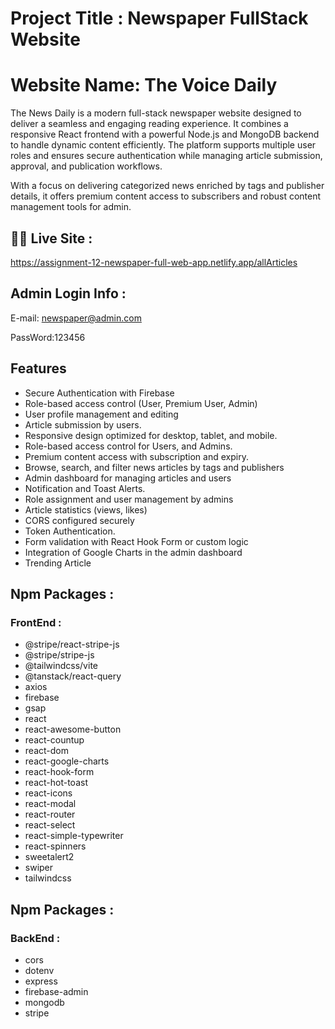 
# Project Title : Newspaper FullStack Website

# Website Name: The Voice Daily

The News Daily is a modern full-stack newspaper website designed to deliver a seamless and engaging reading experience. It combines a responsive React frontend with a powerful Node.js and MongoDB backend to handle dynamic content efficiently. The platform supports multiple user roles and ensures secure authentication while managing article submission, approval, and publication workflows.


With a focus on delivering categorized news enriched by tags and publisher details, it offers premium content access to subscribers and robust content management tools for admin.




## 🚀🚀 Live Site :
 https://assignment-12-newspaper-full-web-app.netlify.app/allArticles

 ## Admin Login Info :

 E-mail: newspaper@admin.com

 PassWord:123456


## Features

- Secure Authentication with Firebase
- Role-based access control (User, Premium User, Admin)
- User profile management and editing
- Article submission by users.
- Responsive design optimized for desktop, tablet, and mobile.
- Role-based access control for Users, and Admins.
- Premium content access with subscription and expiry.
- Browse, search, and filter news articles by tags and publishers
- Admin dashboard for managing articles and users
- Notification and Toast Alerts.
- Role assignment and user management by admins
- Article statistics (views, likes)
- CORS configured securely
- Token Authentication.
- Form validation with React Hook Form or custom logic
- Integration of Google Charts in the admin dashboard
- Trending Article


## Npm Packages :

### FrontEnd : 

- @stripe/react-stripe-js
- @stripe/stripe-js
- @tailwindcss/vite
- @tanstack/react-query
- axios
- firebase
- gsap
- react
- react-awesome-button
- react-countup
- react-dom
- react-google-charts
- react-hook-form
- react-hot-toast
- react-icons
- react-modal
- react-router
- react-select
- react-simple-typewriter
- react-spinners
- sweetalert2
- swiper
- tailwindcss


## Npm Packages :

### BackEnd : 

- cors
- dotenv
- express
- firebase-admin
- mongodb
- stripe
